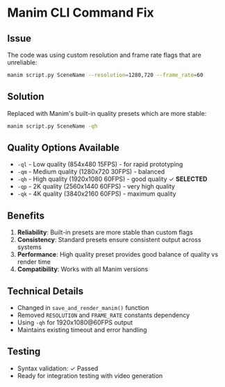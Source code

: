 # Manim CLI Command Fix

## Issue
The code was using custom resolution and frame rate flags that are unreliable:
```bash
manim script.py SceneName --resolution=1280,720 --frame_rate=60
```

## Solution
Replaced with Manim's built-in quality presets which are more stable:
```bash
manim script.py SceneName -qh
```

## Quality Options Available
- `-ql` - Low quality (854x480 15FPS) - for rapid prototyping
- `-qm` - Medium quality (1280x720 30FPS) - balanced
- `-qh` - High quality (1920x1080 60FPS) - good quality ✓ **SELECTED**
- `-qp` - 2K quality (2560x1440 60FPS) - very high quality
- `-qk` - 4K quality (3840x2160 60FPS) - maximum quality

## Benefits
1. **Reliability**: Built-in presets are more stable than custom flags
2. **Consistency**: Standard presets ensure consistent output across systems
3. **Performance**: High quality preset provides good balance of quality vs render time
4. **Compatibility**: Works with all Manim versions

## Technical Details
- Changed in `save_and_render_manim()` function
- Removed `RESOLUTION` and `FRAME_RATE` constants dependency
- Using `-qh` for 1920x1080@60FPS output
- Maintains existing timeout and error handling

## Testing
- Syntax validation: ✓ Passed
- Ready for integration testing with video generation
